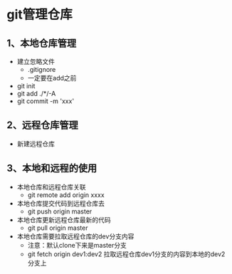 # git管理仓库
## 1、本地仓库管理
* 建立忽略文件
  * .gitignore
  * 一定要在add之前
* git init
* git add ./*/-A
* git commit -m 'xxx'

## 2、远程仓库管理
* 新建远程仓库

## 3、本地和远程的使用
* 本地仓库和远程仓库关联
  * git remote add origin xxxx
* 本地仓库提交代码到远程仓库去
  * git push origin master
* 本地仓库更新远程仓库最新的代码
  * git pull origin master
* 本地仓库需要拉取远程仓库的dev分支内容
  * 注意：默认clone下来是master分支
  * git fetch origin dev1:dev2  拉取远程仓库dev1分支的内容到本地的dev2分支上


